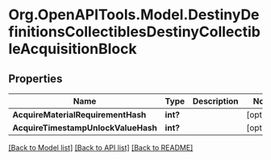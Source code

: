 # Org.OpenAPITools.Model.DestinyDefinitionsCollectiblesDestinyCollectibleAcquisitionBlock

## Properties

Name | Type | Description | Notes
------------ | ------------- | ------------- | -------------
**AcquireMaterialRequirementHash** | **int?** |  | [optional] 
**AcquireTimestampUnlockValueHash** | **int?** |  | [optional] 

[[Back to Model list]](../README.md#documentation-for-models) [[Back to API list]](../README.md#documentation-for-api-endpoints) [[Back to README]](../README.md)


